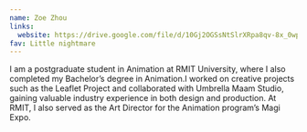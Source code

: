 ```yaml
---
name: Zoe Zhou
links:
  website: https://drive.google.com/file/d/10Gj2OGSsNtSlrXRpa8qv-8x_0wp05vxi/view?usp=drivesdk
fav: Little nightmare
---
```

I am a postgraduate student in Animation at RMIT University, where I also completed my Bachelor’s degree in Animation.I worked on creative projects such as the Leaflet Project and collaborated with Umbrella Maam Studio, gaining valuable industry experience in both design and production. At RMIT, I also served as the Art Director for the Animation program’s Magi Expo.